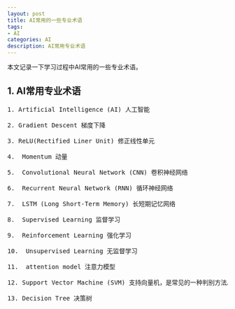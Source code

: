 ```yaml
---
layout: post
title: AI常用的一些专业术语
tags:
- AI
categories: AI
description: AI常用专业术语
---
```



本文记录一下学习过程中AI常用的一些专业术语。

<!-- more -->

## 1. AI常用专业术语
<pre>
1. Artificial Intelligence (AI) 人工智能

2. Gradient Descent 梯度下降

3. ReLU(Rectified Liner Unit) 修正线性单元

4.  Momentum 动量

5.  Convolutional Neural Network (CNN) 卷积神经网络

6.  Recurrent Neural Network (RNN) 循环神经网络

7.  LSTM (Long Short-Term Memory) 长短期记忆网络

8.  Supervised Learning 监督学习

9.  Reinforcement Learning 强化学习

10.  Unsupervised Learning 无监督学习

11.  attention model 注意力模型

12. Support Vector Machine (SVM) 支持向量机，是常见的一种判别方法。在机器学习领域，是一个有监督的学习模型，通常用来进行模式识别、分类以及回归分析。

13. Decision Tree 决策树
</pre>



<br />
<br />
<br />


